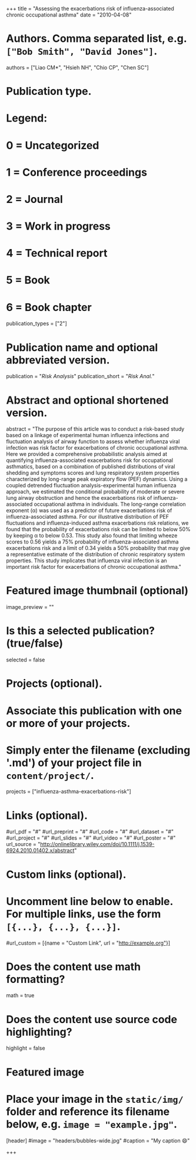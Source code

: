 +++
title = "Assessing the exacerbations risk of influenza-associated chronic occupational asthma"
date = "2010-04-08"

# Authors. Comma separated list, e.g. `["Bob Smith", "David Jones"]`.
authors = ["Liao CM*", "Hsieh NH", "Chio CP", "Chen SC"]

# Publication type.
# Legend:
# 0 = Uncategorized
# 1 = Conference proceedings
# 2 = Journal
# 3 = Work in progress
# 4 = Technical report
# 5 = Book
# 6 = Book chapter
publication_types = ["2"]

# Publication name and optional abbreviated version.
publication = "*Risk Analysis*"
publication_short = "*Risk Anal.*"

# Abstract and optional shortened version.
abstract = "The purpose of this article was to conduct a risk-based study based on a linkage of experimental human influenza infections and fluctuation analysis of airway function to assess whether influenza viral infection was risk factor for exacerbations of chronic occupational asthma. Here we provided a comprehensive probabilistic analysis aimed at quantifying influenza-associated exacerbations risk for occupational asthmatics, based on a combination of published distributions of viral shedding and symptoms scores and lung respiratory system properties characterized by long-range peak expiratory flow (PEF) dynamics. Using a coupled detrended fluctuation analysis-experimental human influenza approach, we estimated the conditional probability of moderate or severe lung airway obstruction and hence the exacerbations risk of influenza-associated occupational asthma in individuals. The long-range correlation exponent (α) was used as a predictor of future exacerbations risk of influenza-associated asthma. For our illustrative distribution of PEF fluctuations and influenza-induced asthma exacerbations risk relations, we found that the probability of exacerbations risk can be limited to below 50% by keeping α to below 0.53. This study also found that limiting wheeze scores to 0.56 yields a 75% probability of influenza-associated asthma exacerbations risk and a limit of 0.34 yields a 50% probability that may give a representative estimate of the distribution of chronic respiratory system properties. This study implicates that influenza viral infection is an important risk factor for exacerbations of chronic occupational asthma."

# Featured image thumbnail (optional)
image_preview = ""

# Is this a selected publication? (true/false)
selected = false

# Projects (optional).
#   Associate this publication with one or more of your projects.
#   Simply enter the filename (excluding '.md') of your project file in `content/project/`.
projects = ["influenza-asthma-exacerbations-risk"]

# Links (optional).
#url_pdf = "#"
#url_preprint = "#"
#url_code = "#"
#url_dataset = "#"
#url_project = "#"
#url_slides = "#"
#url_video = "#"
#url_poster = "#"
url_source = "http://onlinelibrary.wiley.com/doi/10.1111/j.1539-6924.2010.01402.x/abstract"

# Custom links (optional).
#   Uncomment line below to enable. For multiple links, use the form `[{...}, {...}, {...}]`.
#url_custom = [{name = "Custom Link", url = "http://example.org"}]

# Does the content use math formatting?
math = true

# Does the content use source code highlighting?
highlight = false

# Featured image
# Place your image in the `static/img/` folder and reference its filename below, e.g. `image = "example.jpg"`.
[header]
#image = "headers/bubbles-wide.jpg"
#caption = "My caption :smile:"

+++